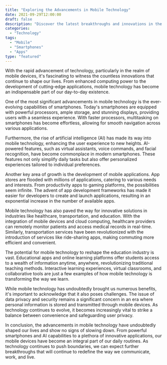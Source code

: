 ```yaml
---
title: "Exploring the Advancements in Mobile Technology"
date: 2021-09-29T12:00:00
draft: false
description: "Discover the latest breakthroughs and innovations in the field of mobile technology."
categories:
  - "Technology"
tags:
  - "Mobile"
  - "Smartphones"
  - "Apps"
type: "featured"
---
```


With the rapid advancement of technology, particularly in the realm of mobile devices, it's fascinating to witness the countless innovations that continue to shape our lives. From enhanced computing power to the development of cutting-edge applications, mobile technology has become an indispensable part of our day-to-day existence.

One of the most significant advancements in mobile technology is the ever-evolving capabilities of smartphones. Today's smartphones are equipped with powerful processors, ample storage, and stunning displays, providing users with a seamless experience. With faster processors, multitasking on smartphones has become effortless, allowing for smooth navigation across various applications.

Furthermore, the rise of artificial intelligence (AI) has made its way into mobile technology, enhancing the user experience to new heights. AI-powered features, such as virtual assistants, voice commands, and facial recognition, have become commonplace in modern smartphones. These features not only simplify daily tasks but also offer personalized experiences tailored to individual preferences.

Another key area of growth is the development of mobile applications. App stores are flooded with millions of applications, catering to various needs and interests. From productivity apps to gaming platforms, the possibilities seem infinite. The advent of app development frameworks has made it easier for developers to create and launch applications, resulting in an exponential increase in the number of available apps.

Mobile technology has also paved the way for innovative solutions in industries like healthcare, transportation, and education. With the integration of mobile devices and cloud computing, healthcare providers can remotely monitor patients and access medical records in real-time. Similarly, transportation services have been revolutionized with the introduction of services like ride-sharing apps, making commuting more efficient and convenient.

The potential for mobile technology to reshape the education industry is vast. Educational apps and online learning platforms offer students access to a wealth of information anytime, anywhere, revolutionizing traditional teaching methods. Interactive learning experiences, virtual classrooms, and collaborative tools are just a few examples of how mobile technology is transforming the way we learn.

While mobile technology has undoubtedly brought us numerous benefits, it's important to acknowledge that it also poses challenges. The issue of data privacy and security remains a significant concern in an era where personal information is stored and transmitted through mobile devices. As technology continues to evolve, it becomes increasingly vital to strike a balance between convenience and safeguarding user privacy.

In conclusion, the advancements in mobile technology have undoubtedly shaped our lives and show no signs of slowing down. From powerful smartphones and AI capabilities to a plethora of innovative applications, our mobile devices have become an integral part of our daily routines. As technology continues to push boundaries, we can expect further breakthroughs that will continue to redefine the way we communicate, work, and live.
